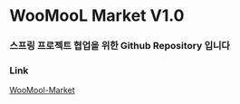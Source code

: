 # WooMooL Market V1.0
### 스프링 프로젝트 협업을 위한 Github Repository 입니다

### Link
[WooMool-Market](ec2-15-165-101-123.ap-northeast-2.compute.amazonaws.com:8080)
